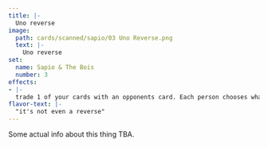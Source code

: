 ```yaml
---
title: |-
  Uno reverse
image: 
  path: cards/scanned/sapio/03 Uno Reverse.png
  text: |-
    Uno reverse
set:
  name: Sapio & The Bois
  number: 3
effects: 
- |-
  trade 1 of your cards with an opponents card. Each person chooses what to trade.
flavor-text: |-
  "it's not even a reverse"
---
```

Some actual info about this thing TBA.
